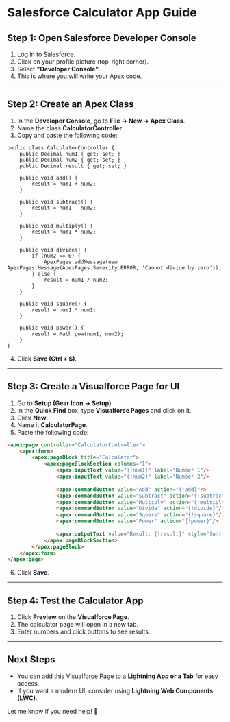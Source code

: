 # Salesforce Calculator App Guide

## Step 1: Open Salesforce Developer Console
1. Log in to Salesforce.
2. Click on your profile picture (top-right corner).
3. Select **"Developer Console"**.
4. This is where you will write your Apex code.

---

## Step 2: Create an Apex Class
1. In the **Developer Console**, go to **File → New → Apex Class**.
2. Name the class **CalculatorController**.
3. Copy and paste the following code:

```apex
public class CalculatorController {
    public Decimal num1 { get; set; }
    public Decimal num2 { get; set; }
    public Decimal result { get; set; }

    public void add() {
        result = num1 + num2;
    }

    public void subtract() {
        result = num1 - num2;
    }

    public void multiply() {
        result = num1 * num2;
    }

    public void divide() {
        if (num2 == 0) {
            ApexPages.addMessage(new ApexPages.Message(ApexPages.Severity.ERROR, 'Cannot divide by zero'));
        } else {
            result = num1 / num2;
        }
    }

    public void square() {
        result = num1 * num1;
    }

    public void power() {
        result = Math.pow(num1, num2);
    }
}
```
4. Click **Save (Ctrl + S)**.

---

## Step 3: Create a Visualforce Page for UI
1. Go to **Setup (Gear Icon → Setup)**.
2. In the **Quick Find** box, type **Visualforce Pages** and click on it.
3. Click **New**.
4. Name it **CalculatorPage**.
5. Paste the following code:

```html
<apex:page controller="CalculatorController">
    <apex:form>
        <apex:pageBlock title="Calculator">
            <apex:pageBlockSection columns="1">
                <apex:inputText value="{!num1}" label="Number 1"/>
                <apex:inputText value="{!num2}" label="Number 2"/>
                
                <apex:commandButton value="Add" action="{!add}"/>
                <apex:commandButton value="Subtract" action="{!subtract}"/>
                <apex:commandButton value="Multiply" action="{!multiply}"/>
                <apex:commandButton value="Divide" action="{!divide}"/>
                <apex:commandButton value="Square" action="{!square}"/>
                <apex:commandButton value="Power" action="{!power}"/>
                
                <apex:outputText value="Result: {!result}" style="font-weight:bold; font-size:16px;"/>
            </apex:pageBlockSection>
        </apex:pageBlock>
    </apex:form>
</apex:page>
```
6. Click **Save**.

---

## Step 4: Test the Calculator App
1. Click **Preview** on the **Visualforce Page**.
2. The calculator page will open in a new tab.
3. Enter numbers and click buttons to see results.

---

## Next Steps
- You can add this Visualforce Page to a **Lightning App or a Tab** for easy access.
- If you want a modern UI, consider using **Lightning Web Components (LWC)**.

Let me know if you need help! 🚀

